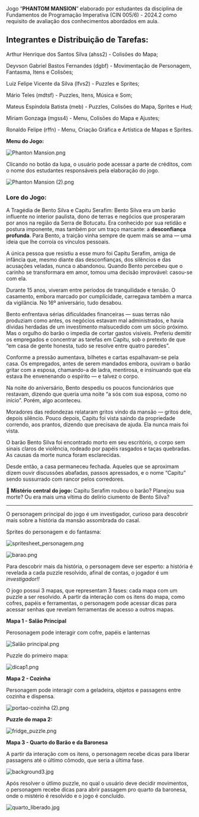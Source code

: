 Jogo “**PHANTOM MANSION**” elaborado por estudantes da disciplina de Fundamentos de Programação Imperativa (CIN 005/6) - 2024.2 como requisito de avaliação dos conhecimentos abordados em aula. 

## **Integrantes e Distribuição de Tarefas:**

Arthur Henrique dos Santos Silva (ahss2) - Colisões do Mapa;

Deyvson Gabriel Bastos Fernandes (dgbf) - Movimentação de Personagem, Fantasma, Itens e Colisões;

Luiz Felipe Vicente da Silva (lfvs2) - Puzzles e Sprites;

Mário Teles (mdtsf) - Puzzles, Itens, Música e Som;

Mateus Espíndola Batista (meb) - Puzzles, Colisões do Mapa, Sprites e Hud;

Miriam Gonzaga (mgss4) - Menu, Colisões do Mapa e Ajustes; 

Ronaldo Felipe (rffn) - Menu, Criação Gráfica e Artística de Mapas e Sprites.

**Menu do Jogo:**

![Phanton Mansion.png](attachment:f8936629-d16c-4953-8420-d43b764bd37a:Phanton_Mansion.png)

Clicando no botão da lupa, o usuário pode acessar a parte de créditos, com o nome dos estudantes responsáveis pela elaboração do jogo.

![Phanton Mansion (2).png](attachment:37ea27fd-6c4c-4f42-b629-2fcbf12eb4b6:Phanton_Mansion_(2).png)

### Lore do Jogo:

A Tragédia de Bento Silva e Capitu Serafim:
Bento Silva era um barão influente no interior paulista, dono de terras e negócios que prosperaram por anos na região da Serra de Botucatu. Era conhecido por sua retidão e postura imponente, mas também por um traço marcante: a **desconfiança profunda**. Para Bento, a traição vinha sempre de quem mais se ama — uma ideia que lhe corroía os vínculos pessoais.

A única pessoa que resistiu a esse muro foi Capitu Serafim, amiga de infância que, mesmo diante das desconfianças, dos silêncios e das acusações veladas, nunca o abandonou. Quando Bento percebeu que o carinho se transformara em amor, tomou uma decisão improvável: casou-se com ela.

Durante 15 anos, viveram entre períodos de tranquilidade e tensão. O casamento, embora marcado por cumplicidade, carregava também a marca da vigilância. No 16º aniversário, tudo desabou.

Bento enfrentava sérias dificuldades financeiras — suas terras não produziam como antes, os negócios estavam mal administrados, e havia dívidas herdadas de um investimento malsucedido com um sócio próximo. Mas o orgulho do barão o impedia de cortar gastos visíveis. Preferiu demitir os empregados e concentrar as tarefas em Capitu, sob o pretexto de que “em casa de gente honesta, tudo se resolve entre quatro paredes”.

Conforme a pressão aumentava, bilhetes e cartas espalhavam-se pela casa. Os empregados, antes de serem mandados embora, ouviram o barão gritar com a esposa, chamando-a de ladra, mentirosa, e insinuando que ela estava lhe envenenando o espírito — e talvez o corpo.

Na noite do aniversário, Bento despediu os poucos funcionários que restavam, dizendo que queria uma noite “a sós com sua esposa, como no início”. Porém, algo aconteceu.

Moradores das redondezas relataram gritos vindo da mansão — gritos dele, depois silêncio. Pouco depois, Capitu foi vista saindo da propriedade correndo, aos prantos, dizendo que precisava de ajuda. Ela nunca mais foi vista.

O barão Bento Silva foi encontrado morto em seu escritório, o corpo sem sinais claros de violência, rodeado por papéis rasgados e taças quebradas. As causas da morte nunca foram esclarecidas.

Desde então, a casa permaneceu fechada. Aqueles que se aproximam dizem ouvir discussões abafadas, passos apressados, e o nome “Capitu” sendo sussurrado com rancor pelos corredores.

**🎯 Mistério central do jogo:**
Capitu Serafim roubou o barão? Planejou sua morte? Ou era mais uma vítima do delírio ciumento de Bento Silva?

---

O personagem principal do jogo é um investigador, curioso para descobrir mais sobre a história da mansão assombrada do casal. 

Sprites do personagem e do fantasma:

![spritesheet_personagem.png](attachment:e5fae433-a3fb-4762-adb2-96fb8485484d:spritesheet_personagem.png)

![barao.png](attachment:00e1ad11-a681-425c-818b-3603ec679010:barao.png)

Para descobrir mais da história, o personagem deve ser esperto: a história é revelada a cada puzzle resolvido, afinal de contas, o jogador é um *investigador!!*

O jogo possui 3 mapas, que representam 3 fases: cada mapa com um puzzle a ser resolvido. A partir da interação com os itens do mapa, como cofres, papéis e ferramentas, o personagem pode acessar dicas para acessar senhas que revelam ferramentas de acesso a outros mapas. 

**Mapa 1 - Salão Principal**

Perosonagem pode interagir com cofre, papéis e lanternas

![Salão principal.png](attachment:a8e8c226-30e2-481d-a22b-53a898ba70c0:Salo_principal.png)

Puzzle do primeiro mapa:

![dicap1.png](attachment:9b23c039-411b-4f4a-9dd0-6240bc40f194:dicap1.png)

**Mapa 2 - Cozinha** 

Personagem pode interagir com a geladeira, objetos e passagens entre cozinha e dispensa. 

![portao-cozinha (2).png](attachment:4e3c9793-45a1-4379-ad91-6a75e8a54729:portao-cozinha_(2).png)

**Puzzle do mapa 2:**

![fridge_puzzle.png](attachment:ee8f199b-e0ac-4c86-9bd0-164485a0ce7d:fridge_puzzle.png)

**Mapa 3 - Quarto do Barão e da Baronesa**

A partir da interação com os itens, o personagem recebe dicas para liberar passagens até o último cômodo, que seria a última fase.

![background3.jpg](attachment:be9399eb-3ca2-4cb1-aed9-ea48f36807d8:65b8b7da-cf6a-4a9b-82f4-9fec0d8ce362.png)

Após resolver o útlimo puzzle, no qual o usuário deve decidir movimentos, o personagem recebe dicas para abrir passagem pro quarto da baronesa, onde o mistério é resolvido e o jogo é concluído. 

![quarto_liberado.jpg](attachment:ccd12d19-2854-4c08-87d0-3e6821a5fbac:quarto_liberado.jpg)
